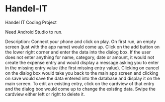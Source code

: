 # Handel-IT
Handel IT Coding Project 

Need Android Studio to run.

Description: Connect your phone and click on play. On first run, an empty screen (just with the app name) would come up. Click on the add button on the lower right corner and enter the data into the dialog box. If the user does not enter anything for name, category, date or amount, it would not create the expense entry and would display a message asking you to enter in the missing entry value (the first missing entry value). Clicking on cancel on the dialog box would take you back to the main app screen and clicking on save would save the data entered into the database and display it on the main screen. To edit an existing entry, click on the cardview of that entry and the dialog box would come up to change the existing data. Swipe the cardview either left or right to delete it. 
